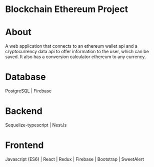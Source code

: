 # Blockchain Ethereum Project 


# About

A web application that connects to an ethereum wallet api and a cryptocurrency data api to offer information to the user, which can be saved. 
It also has a conversion calculator ethereum to any currency.


# Database
PostgreSQL | Firebase

# Backend
Sequelize-typescript | NestJs

# Frontend
Javascript (ES6) | React | Redux | Firebase | Bootstrap | SweetAlert 
